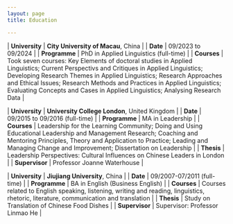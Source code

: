 ```yaml
---
layout: page
title: Education

---
```


| **University** | **City University of Macau**, China | 
| **Date** | 09/2023 to 09/2024 |
| **Programme** | PhD in Applied Linguistics (full-time) |
| **Courses** | Took seven courses: Key Elements of doctoral studies in Applied Linguistics; Current Perspectivs and Critiques in Applied Linguistics; Developing Research Themes in Applied Linguistics; Research Approaches and Ethical Issues; Research Methods and Practices in Applied Linguistics; Evaluating Concepts and Cases in Applied Linguistics; Analysing Research Data |

| **University** | **University College London**, United Kingdom |
| **Date** | 09/2015 to 09/2016 (full-time) |
| **Programme** | MA in Leadership |
| **Courses** | Leadership for the Learning Community; Doing and Using Educational Leadership and Management Research; Coaching and Mentoring Principles, Theory and Application to Practice; Leading and Managing Change and Improvement; Dissertation on Leadership |
| **Thesis** | Leadership Perspectives: Cultural Influences on Chinese Leaders in London | 
| **Supervisor** | Professor Joanne Waterhouse |

| **University** | **Jiujiang University**, China |
| **Date** | 09/2007-07/2011 (full-time) |
| **Programme** | BA in English (Business English) |
| **Courses** | Courses related to English speaking, listening, writing and reading, linguistics, rhetoric, literature, communication and translation | 
| **Thesis** | Study on Translation of Chinese Food Dishes | 
| **Supervisor** | Supervisor: Professor Linmao He |
